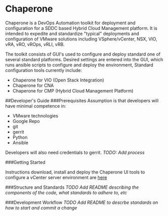 Chaperone
=========
Chaperone is a DevOps Automation toolkit for deployment and configuration for a SDDC based Hybrid Cloud Management platform. It is intended  to expedite and standardize  "typical" deployments and configuration of VMware solutions including VSphere/vCenter, NSX, VIO, vRA, vRO, vROps, vRLI, vRB.  

The toolkit consists of GUI's used to configure and deploy  standard one of several standard platforms. Desired settings are entered into the GUI, which runs ansible scripts to configure and deploy the environment, Standard configuration tools currently include:

- Chaperone for VIO (Open Stack Integration)
- Chaperone for CNA
- Chaperone for CMP (Hybrid Cloud Management Platform)

##Developer's Guide
###Prerequisites
Assumption is that developers will have minimal competence in:

-  VMware technologies
-  Google Repo
-  git
-  gerrit
-  Python
-  Ansible

Developers will also need credentials to gerrit. *TODO: Add process*

###Getting Started

Instructions download, install and deploy the Chaperone UI tools to configure a vCenter server environment are [here](README.setup.md)

###Structure and Standards
*TODO Add README describing the components of the code, what standards to adhere to, etc*

###Development Workflow
*TODO Add README to descrbe standards on how to start and commit a change*










